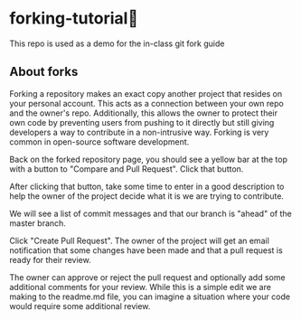 # forking-tutorial🍴
This repo is used as a demo for the in-class git fork guide

## About forks
Forking a repository makes an exact copy another project that resides on your personal account. This acts as a connection between your own repo and the owner's repo. Additionally, this allows the owner to protect their own code by preventing users from pushing to it directly but still giving developers a way to contribute in a non-intrusive way. Forking is very common in open-source software development.

Back on the forked repository page, you should see a yellow bar at the top with a button to "Compare and Pull Request". Click that button.

After clicking that button, take some time to enter in a good description to help the owner of the project decide what it is we are trying to contribute.

We will see a list of commit messages and that our branch is "ahead" of the master branch.

Click "Create Pull Request". The owner of the project will get an email notification that some changes have been made and that a pull request is ready for their review.

The owner can approve or reject the pull request and optionally add some additional comments for your review. While this is a simple edit we are making to the readme.md file, you can imagine a situation where your code would require some additional review.